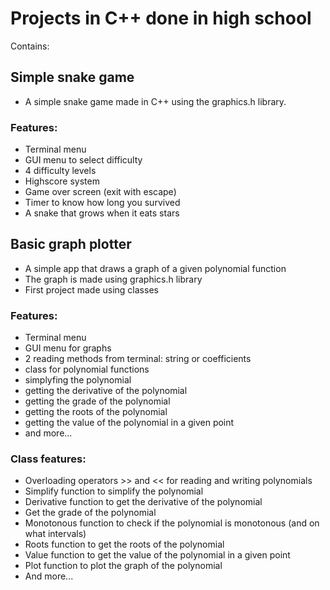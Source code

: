 # Projects in C++ done in high school

Contains:

## Simple snake game
- A simple snake game made in C++ using the graphics.h library.

### Features:
- Terminal menu
- GUI menu to select difficulty
- 4 difficulty levels
- Highscore system
- Game over screen (exit with escape)
- Timer to know how long you survived
- A snake that grows when it eats stars

## Basic graph plotter
- A simple app that draws a graph of a given polynomial function
- The graph is made using graphics.h library
- First project made using classes

### Features:
- Terminal menu 
- GUI menu for graphs
- 2 reading methods from terminal: string or coefficients
- class for polynomial functions
- simplyfing the polynomial
- getting the derivative of the polynomial
- getting the grade of the polynomial
- getting the roots of the polynomial
- getting the value of the polynomial in a given point
- and more...

### Class features:
- Overloading operators >> and << for reading and writing polynomials
- Simplify function to simplify the polynomial
- Derivative function to get the derivative of the polynomial
- Get the grade of the polynomial
- Monotonous function to check if the polynomial is monotonous (and on what intervals)
- Roots function to get the roots of the polynomial
- Value function to get the value of the polynomial in a given point
- Plot function to plot the graph of the polynomial
- And more...
